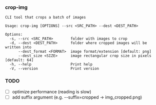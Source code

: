 ### crop-img

```
CLI tool that crops a batch of images

Usage: crop-img [OPTIONS] --src <SRC_PATH> --dest <DEST_PATH>

Options:
  -s, --src <SRC_PATH>        folder with images to crop
  -d, --dest <DEST_PATH>      folder where cropped images will be written into
      --dest_format <FORMAT>  image format/extension [default: png]
      --dest_size <SIZE>      image rectangular crop size in pixels [default: 64]
  -h, --help                  Print help
  -V, --version               Print version
```

### TODO

- [ ] optimize performance (reading is slow)
- [ ] add suffix argument (e.g. --suffix=cropped -> img_cropped.png)
